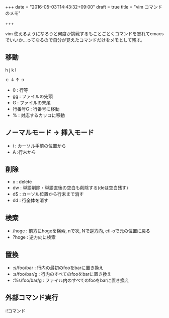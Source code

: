 +++
date = "2016-05-03T14:43:32+09:00"
draft = true
title = "vim コマンドのメモ"

+++

vim 使えるようになろうと何度か挑戦するもことごとくコマンドを忘れてemacsでいいか...ってなるので自分が覚えたコマンドだけをメモとして残す。

## 移動

h j k l

← ↓ ↑ →

* 0  : 行等
* gg : ファイルの先頭
* G  : ファイルの末尾
* 行番号G : 行番号に移動
* %  : 対応するカッコに移動

## ノーマルモード -> 挿入モード

* i : カーソル手前の位置から
* A :行末から

## 削除

* x  : delete
* dw : 単語削除・単語直後の空白も削除する(deは空白残す) 
* d$ : カーソル位置から行末まで消す
* dd : 行全体を消す

## 検索

* /hoge : 前方にhogeを検索, nで次, Nで逆方向, ctl-oで元の位置に戻る
* ?hoge : 逆方向に検索

## 置換

* :s/foo/bar : 行内の最初のfooをbarに置き換え
* :s/foo/bar/g : 行内のすべてのfooをbarに置き換え
* :%s/foo/bar/g : ファイル内のすべてのfooをbarに置き換え

## 外部コマンド実行

:!コマンド